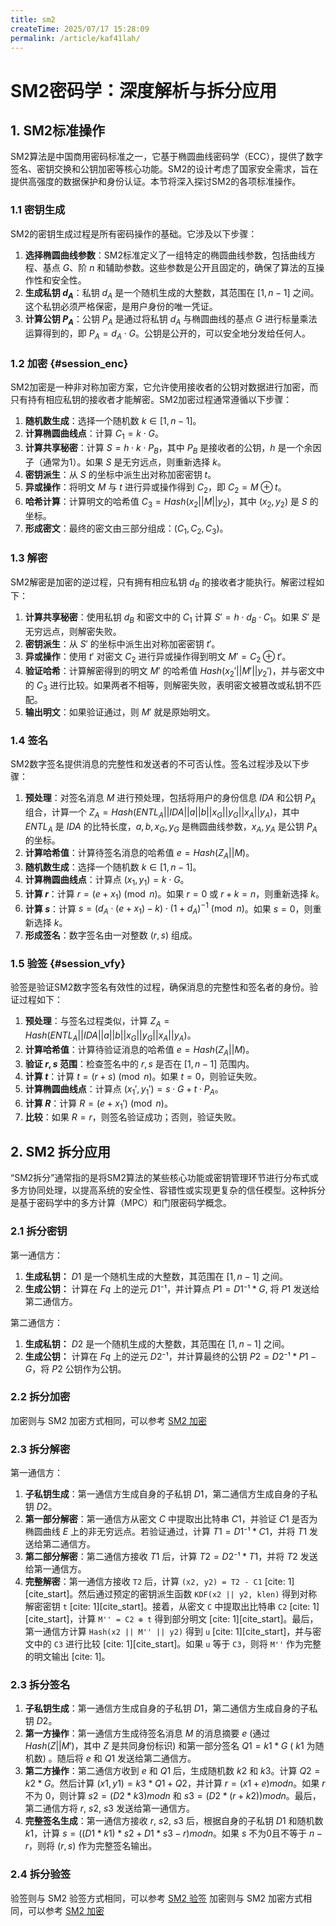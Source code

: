 ```yaml
---
title: sm2
createTime: 2025/07/17 15:28:09
permalink: /article/kaf41lah/
---
```

# SM2密码学：深度解析与拆分应用

## 1. SM2标准操作

SM2算法是中国商用密码标准之一，它基于椭圆曲线密码学（ECC），提供了数字签名、密钥交换和公钥加密等核心功能。SM2的设计考虑了国家安全需求，旨在提供高强度的数据保护和身份认证。本节将深入探讨SM2的各项标准操作。

### 1.1 密钥生成

SM2的密钥生成过程是所有密码操作的基础。它涉及以下步骤：
1. **选择椭圆曲线参数**：SM2标准定义了一组特定的椭圆曲线参数，包括曲线方程、基点 $G$、阶 $n$ 和辅助参数。这些参数是公开且固定的，确保了算法的互操作性和安全性。
2. **生成私钥 $d_A$**：私钥 $d_A$ 是一个随机生成的大整数，其范围在 $[1, n-1]$ 之间。这个私钥必须严格保密，是用户身份的唯一凭证。
3. **计算公钥 $P_A$**：公钥 $P_A$ 是通过将私钥 $d_A$ 与椭圆曲线的基点 $G$ 进行标量乘法运算得到的，即 $P_A = d_A \cdot G$。公钥是公开的，可以安全地分发给任何人。

### 1.2 加密 {#session_enc}

SM2加密是一种非对称加密方案，它允许使用接收者的公钥对数据进行加密，而只有持有相应私钥的接收者才能解密。SM2加密过程通常遵循以下步骤：
1. **随机数生成**：选择一个随机数 $k \in [1, n-1]$。
2. **计算椭圆曲线点**：计算 $C_1 = k \cdot G$。
3. **计算共享秘密**：计算 $S = h \cdot k \cdot P_B$，其中 $P_B$ 是接收者的公钥，$h$ 是一个余因子（通常为1）。如果 $S$ 是无穷远点，则重新选择 $k$。
4. **密钥派生**：从 $S$ 的坐标中派生出对称加密密钥 $t$。
5. **异或操作**：将明文 $M$ 与 $t$ 进行异或操作得到 $C_2$，即 $C_2 = M \oplus t$。
6. **哈希计算**：计算明文的哈希值 $C_3 = Hash(x_2 || M || y_2)$，其中 $(x_2, y_2)$ 是 $S$ 的坐标。
7. **形成密文**：最终的密文由三部分组成：$(C_1, C_2, C_3)$。

### 1.3 解密

SM2解密是加密的逆过程，只有拥有相应私钥 $d_B$ 的接收者才能执行。解密过程如下：
1. **计算共享秘密**：使用私钥 $d_B$ 和密文中的 $C_1$ 计算 $S' = h \cdot d_B \cdot C_1$。如果 $S'$ 是无穷远点，则解密失败。
2. **密钥派生**：从 $S'$ 的坐标中派生出对称加密密钥 $t'$。
3. **异或操作**：使用 $t'$ 对密文 $C_2$ 进行异或操作得到明文 $M' = C_2 \oplus t'$。
4. **验证哈希**：计算解密得到的明文 $M'$ 的哈希值 $Hash(x_2' || M' || y_2')$，并与密文中的 $C_3$ 进行比较。如果两者不相等，则解密失败，表明密文被篡改或私钥不匹配。
5. **输出明文**：如果验证通过，则 $M'$ 就是原始明文。

### 1.4 签名

SM2数字签名提供消息的完整性和发送者的不可否认性。签名过程涉及以下步骤：
1. **预处理**：对签名消息 $M$ 进行预处理，包括将用户的身份信息 $IDA$ 和公钥 $P_A$ 组合，计算一个 $Z_A = Hash(ENTL_A || IDA || a || b || x_G || y_G || x_A || y_A)$，其中 $ENTL_A$ 是 $IDA$ 的比特长度，$a, b, x_G, y_G$ 是椭圆曲线参数，$x_A, y_A$ 是公钥 $P_A$ 的坐标。
2. **计算哈希值**：计算待签名消息的哈希值 $e = Hash(Z_A || M)$。
3. **随机数生成**：选择一个随机数 $k \in [1, n-1]$。
4. **计算椭圆曲线点**：计算点 $(x_1, y_1) = k \cdot G$。
5. **计算 $r$**：计算 $r = (e + x_1) \pmod n$。如果 $r=0$ 或 $r+k=n$，则重新选择 $k$。
6. **计算 $s$**：计算 $s = (d_A \cdot (e + x_1) - k) \cdot (1 + d_A)^{-1} \pmod n$。如果 $s=0$，则重新选择 $k$。
7. **形成签名**：数字签名由一对整数 $(r, s)$ 组成。

### 1.5 验签 {#session_vfy}

验签是验证SM2数字签名有效性的过程，确保消息的完整性和签名者的身份。验证过程如下：
1. **预处理**：与签名过程类似，计算 $Z_A = Hash(ENTL_A || IDA || a || b || x_G || y_G || x_A || y_A)$。
2. **计算哈希值**：计算待验证消息的哈希值 $e = Hash(Z_A || M)$。
3. **验证 $r, s$ 范围**：检查签名中的 $r, s$ 是否在 $[1, n-1]$ 范围内。
4. **计算 $t$**：计算 $t = (r+s) \pmod n$。如果 $t=0$，则验证失败。
5. **计算椭圆曲线点**：计算点 $(x_1', y_1') = s \cdot G + t \cdot P_A$。
6. **计算 $R$**：计算 $R = (e + x_1') \pmod n$。
7. **比较**：如果 $R=r$，则签名验证成功；否则，验证失败。

## 2. SM2 拆分应用

“SM2拆分”通常指的是将SM2算法的某些核心功能或密钥管理环节进行分布式或多方协同处理，以提高系统的安全性、容错性或实现更复杂的信任模型。这种拆分是基于密码学中的多方计算（MPC）和门限密码学概念。

### 2.1 拆分密钥

第一通信方：
1. **生成私钥：** $D1$ 是一个随机生成的大整数，其范围在 $[1, n-1]$ 之间。
2. **生成公钥：** 计算在 $Fq$ 上的逆元 $D1⁻¹$，并计算点 $P1 = D1⁻¹ * G$, 将 $P1$ 发送给第二通信方。

第二通信方：
1. **生成私钥：** $D2$ 是一个随机生成的大整数，其范围在 $[1, n-1]$ 之间。
2. **生成公钥：** 计算在 $Fq$ 上的逆元 $D2⁻¹$，并计算最终的公钥 $P2 = D2⁻¹ * P1 - G$，将 $P2$ 公钥作为公钥。

### 2.2 拆分加密

加密则与 SM2 加密方式相同，可以参考 [SM2 加密](#session_enc)

### 2.3 拆分解密

第一通信方：

1. **子私钥生成**：第一通信方生成自身的子私钥 $D1$，第二通信方生成自身的子私钥 $D2$。
2. **第一部分解密**：第一通信方从密文 $C$ 中提取出比特串 $C1$，并验证 $C1$ 是否为椭圆曲线 $E$ 上的非无穷远点。若验证通过，计算 $T1 = D1⁻¹ * C1$，并将 $T1$ 发送给第二通信方。
3. **第二部分解密**：第二通信方接收 $T1$ 后，计算 $T2 = D2⁻¹ * T1$，并将 $T2$ 发送给第一通信方。
4. **完整解密**：第一通信方接收 `T2` 后，计算 `(x2, y2) = T2 - C1` [cite: 1][cite_start]。然后通过预定的密钥派生函数 `KDF(x2 || y2, klen)` 得到对称解密密钥 `t` [cite: 1][cite_start]。接着，从密文 `C` 中提取出比特串 `C2` [cite: 1][cite_start]，计算 `M'' = C2 ⊕ t` 得到部分明文 [cite: 1][cite_start]。最后，第一通信方计算 `Hash(x2 || M'' || y2)` 得到 `u` [cite: 1][cite_start]，并与密文中的 `C3` 进行比较 [cite: 1][cite_start]。如果 `u` 等于 `C3`，则将 `M''` 作为完整的明文输出 [cite: 1]。

### 2.3 拆分签名

1. **子私钥生成**：第一通信方生成自身的子私钥 $D1$，第二通信方生成自身的子私钥 $D2$。
2. **第一方操作**：第一通信方生成待签名消息 $M$ 的消息摘要 $e$ (通过 $Hash(Z || M')$，其中 $Z$ 是共同身份标识) 和第一部分签名 $Q1 = k1 * G$ ( $k1$ 为随机数) 。随后将 $e$ 和 $Q1$ 发送给第二通信方。
3. **第二方操作**：第二通信方收到 $e$ 和 $Q1$ 后，生成随机数 $k2$ 和 $k3$。计算 $Q2 = k2 * G$。然后计算 $(x1, y1) = k3 * Q1 + Q2$，并计算 $r = (x1 + e) mod n$。如果 $r$ 不为 0，则计算 $s2 = (D2 * k3) mod n$ 和 $s3 = (D2 * (r + k2)) mod n$。最后，第二通信方将 $r$, $s2$, $s3$ 发送给第一通信方。
4. **完整签名生成**：第一通信方接收 $r$, $s2$, $s3$ 后，根据自身的子私钥 $D1$ 和随机数 $k1$，计算 $s = ((D1 * k1) * s2 + D1 * s3 - r) mod n$。如果 $s$ 不为0且不等于 $n-r$，则将 $(r, s)$ 作为完整签名输出。

### 2.4 拆分验签

验签则与 SM2 验签方式相同，可以参考 [SM2 验签](#session_vfy)
加密则与 SM2 加密方式相同，可以参考 [SM2 加密](#session_enc)